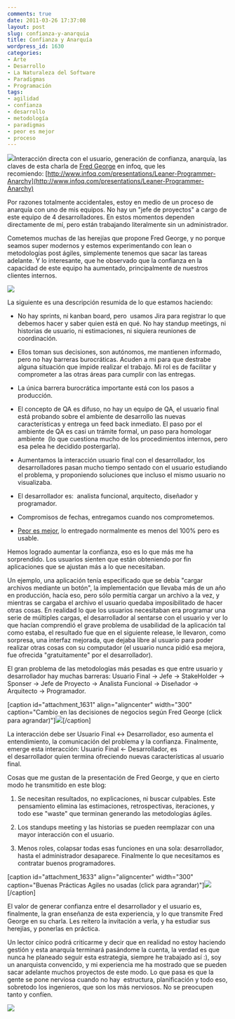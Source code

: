 ```yaml
---
comments: true
date: 2011-03-26 17:37:08
layout: post
slug: confianza-y-anarquia
title: Confianza y Anarquía
wordpress_id: 1630
categories:
- Arte
- Desarrollo
- La Naturaleza del Software
- Paradigmas
- Programación
tags:
- agilidad
- confianza
- desarrollo
- metodología
- paradigmas
- peor es mejor
- proceso
---
```


[![](http://www.lnds.net/blog/wp-content/uploads/2011/03/FredGeorge.jpg)](http://www.lnds.net/blog/wp-content/uploads/2011/03/FredGeorge.jpg)Interacción directa con el usuario, generación de confianza, anarquía, las claves de esta charla de [Fred George](http://www.infoq.com/author/Fred-George) en infoq, que les recomiendo: [http://www.infoq.com/presentations/Leaner-Programmer-Anarchy](http://www.infoq.com/presentations/Leaner-Programmer-Anarchy)

Por razones totalmente accidentales, estoy en medio de un proceso de anarquía con uno de mis equipos. No hay un "jefe de proyectos" a cargo de este equipo de 4 desarrolladores. En estos momentos dependen directamente de mí, pero están trabajando literalmente sin un administrador.

Cometemos muchas de las herejías que propone Fred George, y no porque seamos super modernos y estemos experimentando con lean o metodologías post ágiles, simplemente tenemos que sacar las tareas adelante. Y lo interesante, que he observado que la confianza en la capacidad de este equipo ha aumentado, principalmente de nuestros clientes internos.

[![](http://www.lnds.net/blog/wp-content/uploads/2011/03/TrustEquation-300x214.jpg)](http://www.lnds.net/blog/wp-content/uploads/2011/03/TrustEquation.jpg)

La siguiente es una descripción resumida de lo que estamos haciendo:



	
  * No hay sprints, ni kanban board, pero  usamos Jira para registrar lo que debemos hacer y saber quien está en qué. No hay standup meetings, ni historias de usuario, ni estimaciones, ni siquiera reuniones de coordinación.

	
  * Ellos toman sus decisiones, son autónomos, me mantienen informado, pero no hay barreras burocráticas. Acuden a mi para que destrabe alguna situación que impide realizar el trabajo. Mi rol es de facilitar y comprometer a las otras áreas para cumplir con las entregas.

	
  * La única barrera burocrática importante está con los pasos a producción.

	
  * El concepto de QA es difuso, no hay un equipo de QA, el usuario final está probando sobre el ambiente de desarrollo las nuevas características y entrega un feed back inmediato. El paso por el ambiente de QA es casi un trámite formal, un paso para homologar ambiente  (lo que cuestiona mucho de los procedimientos internos, pero esa pelea he decidido postergarla).

	
  * Aumentamos la interacción usuario final con el desarrollador, los desarrolladores pasan mucho tiempo sentado con el usuario estudiando el problema, y proponiendo soluciones que incluso el mismo usuario no visualizaba.

	
  * El desarrollador es:  analista funcional, arquitecto, diseñador y programador.

	
  * Compromisos de fechas, entregamos cuando nos comprometemos.

	
  * [Peor es mejor](http://www.lnds.net/blog/2010/05/peor-es-mejor.html), lo entregado normalmente es menos del 100% pero es usable.


Hemos logrado aumentar la confianza, eso es lo que más me ha sorprendido. Los usuarios sienten que están obteniendo por fin aplicaciones que se ajustan más a lo que necesitaban.

Un ejemplo, una aplicación tenía especificado que se debía "cargar archivos mediante un botón", la implementación que llevaba más de un año en producción, hacía eso, pero sólo permitía cargar un archivo a la vez, y mientras se cargaba el archivo el usuario quedaba imposibilitado de hacer otras cosas. En realidad lo que los usuarios necesitaban era programar una serie de múltiples cargas, el desarrollador al sentarse con el usuario y ver lo que hacían comprendió el grave problema de usabilidad de la aplicación tal como estaba, el resultado fue que en el siguiente release, le llevaron, como sorpresa, una interfaz mejorada, que dejaba libre al usuario para poder realizar otras cosas con su computador (el usuario nunca pidió esa mejora, fue ofrecida "gratuitamente" por el desarrollador).

El gran problema de las metodologías más pesadas es que entre usuario y desarrollador hay muchas barreras: Usuario Final -> Jefe -> StakeHolder -> Sponser -> Jefe de Proyecto -> Analista Funcional -> Diseñador -> Arquitecto -> Programador.

[caption id="attachment_1631" align="aligncenter" width="300" caption="Cambio en las decisiones de negocios según Fred George (click para agrandar)"][![](http://www.lnds.net/blog/wp-content/uploads/2011/03/BusinessDecisionShift-300x227.png)](http://www.lnds.net/blog/wp-content/uploads/2011/03/BusinessDecisionShift.png)[/caption]

La interacción debe ser Usuario Final <-> Desarrollador, eso aumenta el entendimiento, la comunicación del problema y la confianza. Finalmente, emerge esta interacción: Usuario Final <- Desarrollador, es el desarrollador quien termina ofreciendo nuevas características al usuario final.

Cosas que me gustan de la presentación de Fred George, y que en cierto modo he transmitido en este blog:

1. Se necesitan resultados, no explicaciones, ni buscar culpables. Este pensamiento elimina las estimaciones, retrospectivas, iteraciones, y todo ese "waste" que terminan generando las metodologías ágiles.

2. Los standups meeting y las historias se pueden reemplazar con una mayor interacción con el usuario.

3. Menos roles, colapsar todas esas funciones en una sola: desarrollador, hasta el administrador desaparece. Finalmente lo que necesitamos es contratar buenos programadores.

[caption id="attachment_1633" align="aligncenter" width="300" caption="Buenas Prácticas Agiles no usadas (click para agrandar)"][![](http://www.lnds.net/blog/wp-content/uploads/2011/03/practicas-300x222.png)](http://www.lnds.net/blog/wp-content/uploads/2011/03/practicas.png)[/caption]


El valor de generar confianza entre el desarrollador y el usuario es, finalmente, la gran enseñanza de esta experiencia, y lo que transmite Fred George en su charla. Les reitero la invitación a verla, y ha estudiar sus herejías, y ponerlas en práctica.




Un lector cínico podrá criticarme y decir que en realidad no estoy haciendo gestión y esta anarquía terminará pasándome la cuenta, la verdad es que nunca he planeado seguir esta estrategia, siempre he trabajado así :), soy un anarquista convencido, y mi experiencia me ha mostrado que se pueden sacar adelante muchos proyectos de este modo. Lo que pasa es que la gente se pone nerviosa cuando no hay  estructura, planificación y todo eso, sobretodo los ingenieros, que son los más nerviosos. No se preocupen tanto y confíen.




[![](http://www.lnds.net/blog/wp-content/uploads/2010/11/gato.jpg)](http://www.lnds.net/blog/wp-content/uploads/2010/11/gato.jpg)
